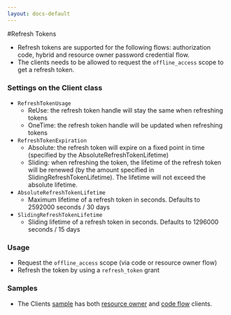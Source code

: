 ```yaml
---
layout: docs-default
---
```


#Refresh Tokens

- Refresh tokens are supported for the following flows: authorization code, hybrid and resource owner password credential flow.
- The clients needs to be allowed to request the `offline_access` scope to get a refresh token.

### Settings on the Client class
- `RefreshTokenUsage` 
    - ReUse: the refresh token handle will stay the same when refreshing tokens
    - OneTime: the refresh token handle will be updated when refreshing tokens
- `RefreshTokenExpiration`
    - Absolute: the refresh token will expire on a fixed point in time (specified by the AbsoluteRefreshTokenLifetime)
    - Sliding: when refreshing the token, the lifetime of the refresh token will be renewed (by the amount specified in SlidingRefreshTokenLifetime). The lifetime will not exceed the absolute lifetime.
- `AbsoluteRefreshTokenLifetime`
    - Maximum lifetime of a refresh token in seconds. Defaults to 2592000 seconds / 30 days
- `SlidingRefreshTokenLifetime`
    - Sliding lifetime of a refresh token in seconds. Defaults to 1296000 seconds / 15 days

### Usage

- Request the `offline_access` scope (via code or resource owner flow)
- Refresh the token by using a `refresh_token` grant


### Samples

- The Clients [sample](https://github.com/IdentityServer/IdentityServer3.Samples/tree/master/source/Clients) has both [resource owner](https://github.com/IdentityServer/IdentityServer3.Samples/tree/master/source/Clients/ConsoleResourceOwnerRefreshTokenClient) and [code flow](https://github.com/IdentityServer/IdentityServer3.Samples/tree/master/source/Clients/MvcCodeFlowClientManual) clients.
